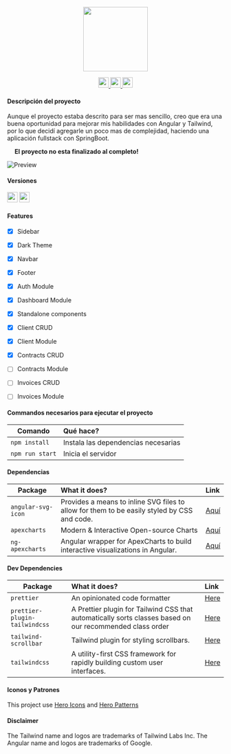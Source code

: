 <p align="center">
    <img src="src/assets/preview/logo.png" width="150">
</p>

<p align="center">
    <a href="https://github.com/reethfx/IberdrolaApp/stargazers">
        <img height= "24" src="https://img.shields.io/github/stars/luciano-work/angular-tailwind?colorA=1e1e28&colorB=c9cbff&style=for-the-badge">
    </a>
    <a href="https://github.com/reethfx/IberdrolaApp/issues">
        <img height= "24" src="https://img.shields.io/github/issues/luciano-work/angular-tailwind?colorA=1e1e28&colorB=f7be95&style=for-the-badge">
    </a>
    <a href="https://github.com/reethfx/IberdrolaApp/contributors">
        <img height= "24" src="https://img.shields.io/github/contributors/luciano-work/angular-tailwind?colorA=1e1e28&colorB=b1e1a6&style=for-the-badge">
    </a>
</p>

#### Descripción del proyecto

Aunque el proyecto estaba descrito para ser mas sencillo, creo que era una buena oportunidad para mejorar mis habilidades con Angular y Tailwind, por lo que decidí agregarle un poco mas de complejidad, haciendo una aplicación fullstack con SpringBoot.

<b><img src="https://cdn-icons-png.flaticon.com/512/6897/6897039.png" width="14"/> El proyecto no esta finalizado al completo!</b>

<p>
  <img alt="Preview" src="src/assets/preview/preview.png">
</p>

#### Versiones

<a href="https://angular.io"><img height= "24" src= "https://img.shields.io/badge/Angular 15-DD0031?style=for-the-badge&logo=angular&logoColor=white"></a> <a href="https://tailwindcss.com"><img height= "24" src= "https://img.shields.io/badge/Tailwind 3-0ea5e9?style=for-the-badge&logo=tailwind-css&logoColor=white"></a>

#### Features

- [x] Sidebar
- [x] Dark Theme
- [x] Navbar
- [x] Footer
- [x] Auth Module
- [x] Dashboard Module
- [x] Standalone components
- [x] Client CRUD
- [x] Client Module
- [x] Contracts CRUD
- [ ] Contracts Module
- [ ] Invoices CRUD
- [ ] Invoices Module


#### Commandos necesarios para ejecutar el proyecto

| Comando                   | Qué hace?                                     |
| ------------------------- | :-------------------------------------------- |
| `npm install`             | Instala las dependencias necesarias           |
| `npm run start`           | Inicia el servidor                            |


#### Dependencias

| Package            | What it does?                                                                               | Link                                                   |
| ------------------ | :------------------------------------------------------------------------------------------ | :----------------------------------------------------- |
| `angular-svg-icon` | Provides a means to inline SVG files to allow for them to be easily styled by CSS and code. | [Aquí](https://www.npmjs.com/package/angular-svg-icon) |
| `apexcharts`       | Modern & Interactive Open-source Charts                                                     | [Aquí](https://www.npmjs.com/package/apexcharts)       |
| `ng-apexcharts`    | Angular wrapper for ApexCharts to build interactive visualizations in Angular.              | [Aquí](https://www.npmjs.com/package/ng-apexcharts)    |

#### Dev Dependencies

| Package                       | What it does?                                                                                            | Link                                                              |
| ----------------------------- | :------------------------------------------------------------------------------------------------------- | :---------------------------------------------------------------- |
| `prettier`                    | An opinionated code formatter                                                                            | [Here](https://www.npmjs.com/package/prettier)                    |
| `prettier-plugin-tailwindcss` | A Prettier plugin for Tailwind CSS that automatically sorts classes based on our recommended class order | [Here](https://www.npmjs.com/package/prettier-plugin-tailwindcss) |
| `tailwind-scrollbar`          | Tailwind plugin for styling scrollbars.                                                                  | [Here](https://www.npmjs.com/package/tailwind-scrollbar)          |
| `tailwindcss`                 | A utility-first CSS framework for rapidly building custom user interfaces.                               | [Here](https://www.npmjs.com/package/tailwindcss)                 |

#### Iconos y Patrones

This project use [Hero Icons](https://heroicons.com/) and [Hero Patterns](https://heropatterns.com/)

#### Disclaimer

The Tailwind name and logos are trademarks of Tailwind Labs Inc.
The Angular name and logos are trademarks of Google.
